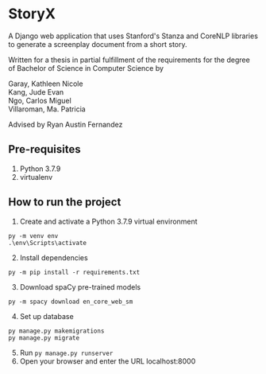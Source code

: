 # StoryX
A Django web application that uses Stanford's Stanza and CoreNLP libraries to generate a screenplay document from a short story. 

Written for a thesis in partial fulfillment of the requirements for the degree of Bachelor of Science in Computer Science by <br/>

Garay, Kathleen Nicole <br/>
Kang, Jude Evan <br/>
Ngo, Carlos Miguel <br/>
Villaroman, Ma. Patricia <br/>

Advised by Ryan Austin Fernandez <br/>

## Pre-requisites
1. Python 3.7.9
2. virtualenv

## How to run the project
1. Create and activate a Python 3.7.9 virtual environment
```
py -m venv env
.\env\Scripts\activate
```
2. Install dependencies
```
py -m pip install -r requirements.txt
```
3. Download spaCy pre-trained models
```
py -m spacy download en_core_web_sm
```
4. Set up database
```
py manage.py makemigrations
py manage.py migrate
```
5. Run `py manage.py runserver`
6. Open your browser and enter the URL localhost:8000
